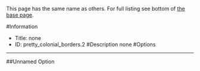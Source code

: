 This page has the same name as others. For full listing see bottom of [the base page](none22.md).

#Information
 - Title: none
 - ID: pretty_colonial_borders.2
#Description
none
#Options

___
##Unnamed Option
